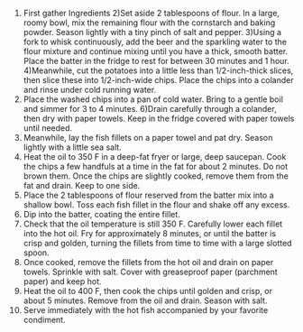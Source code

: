 1) First gather Ingredients 
2)Set aside 2 tablespoons of flour. In a large, roomy bowl, mix the remaining flour with the cornstarch and baking powder. Season lightly with a tiny pinch of salt and pepper.
3)Using a fork to whisk continuously, add the beer and the sparkling water to the flour mixture and continue mixing until you have a thick, smooth batter. Place the batter in the fridge to rest for between 30 minutes and 1 hour.
4)Meanwhile, cut the potatoes into a little less than 1/2-inch-thick slices, then slice these into 1/2-inch-wide chips. Place the chips into a colander and rinse under cold running water.
5) Place the washed chips into a pan of cold water. Bring to a gentle boil and simmer for 3 to 4 minutes.
6)Drain carefully through a colander, then dry with paper towels. Keep in the fridge covered with paper towels until needed.
7) Meanwhile, lay the fish fillets on a paper towel and pat dry. Season lightly with a little sea salt.
8) Heat the oil to 350 F in a deep-fat fryer or large, deep saucepan. Cook the chips a few handfuls at a time in the fat for about 2 minutes. Do not brown them. Once the chips are slightly cooked, remove them from the fat and drain. Keep to one side.
9) Place the 2 tablespoons of flour reserved from the batter mix into a shallow bowl. Toss each fish fillet in the flour and shake off any excess.
10) Dip into the batter, coating the entire fillet.
11) Check that the oil temperature is still 350 F. Carefully lower each fillet into the hot oil. Fry for approximately 8 minutes, or until the batter is crisp and golden, turning the fillets from time to time with a large slotted spoon.
12) Once cooked, remove the fillets from the hot oil and drain on paper towels. Sprinkle with salt. Cover with greaseproof paper (parchment paper) and keep hot.
13) Heat the oil to 400 F, then cook the chips until golden and crisp, or about 5 minutes. Remove from the oil and drain. Season with salt.
14) Serve immediately with the hot fish accompanied by your favorite condiment.

